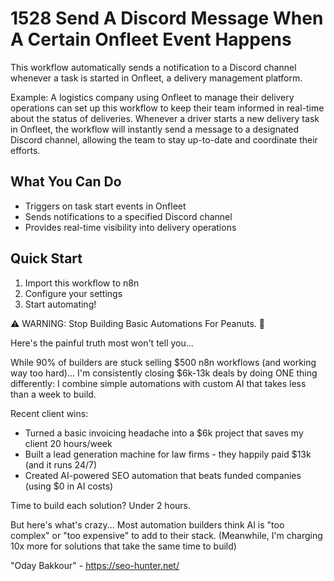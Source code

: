 # 1528 Send A Discord Message When A Certain Onfleet Event Happens

This workflow automatically sends a notification to a Discord channel whenever a task is started in Onfleet, a delivery management platform.

Example: A logistics company using Onfleet to manage their delivery operations can set up this workflow to keep their team informed in real-time about the status of deliveries. Whenever a driver starts a new delivery task in Onfleet, the workflow will instantly send a message to a designated Discord channel, allowing the team to stay up-to-date and coordinate their efforts.

## What You Can Do
- Triggers on task start events in Onfleet
- Sends notifications to a specified Discord channel
- Provides real-time visibility into delivery operations

## Quick Start
1. Import this workflow to n8n
2. Configure your settings
3. Start automating!

⚠️ WARNING: Stop Building Basic Automations For Peanuts. 🚫

Here's the painful truth most won't tell you...

While 90% of builders are stuck selling $500 n8n workflows (and working way too hard)...
I'm consistently closing $6k-13k deals by doing ONE thing differently:
I combine simple automations with custom AI that takes less than a week to build.

Recent client wins:
* Turned a basic invoicing headache into a $6k project that saves my client 20 hours/week
* Built a lead generation machine for law firms - they happily paid $13k (and it runs 24/7)
* Created AI-powered SEO automation that beats funded companies (using $0 in AI costs)

Time to build each solution? Under 2 hours.

But here's what's crazy...
Most automation builders think AI is "too complex" or "too expensive" to add to their stack.
(Meanwhile, I'm charging 10x more for solutions that take the same time to build)

"Oday Bakkour" - https://seo-hunter.net/
